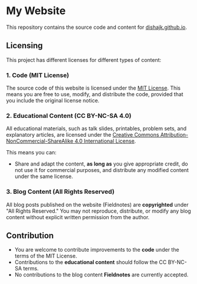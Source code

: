 # My Website  

This repository contains the source code and content for [dishajk.github.io](https://dishajk.github.io).  

## Licensing  

This project has different licenses for different types of content:  

### 1. Code (MIT License)  
The source code of this website is licensed under the [MIT License](LICENSE). This means you are free to use, modify, and distribute the code, provided that you include the original license notice.  

### 2. Educational Content (CC BY-NC-SA 4.0)  
All educational materials, such as talk slides, printables, problem sets, and explanatory articles, are licensed under the [Creative Commons Attribution-NonCommercial-ShareAlike 4.0 International License](https://creativecommons.org/licenses/by-nc-sa/4.0/).  

This means you can:  
- Share and adapt the content, **as long as** you give appropriate credit, do not use it for commercial purposes, and distribute any modified content under the same license.  

### 3. Blog Content (All Rights Reserved)  
All blog posts published on the website (Fieldnotes) are **copyrighted** under "All Rights Reserved." You may not reproduce, distribute, or modify any blog content without explicit written permission from the author.  

## Contribution  
- You are welcome to contribute improvements to the **code** under the terms of the MIT License.  
- Contributions to the **educational content** should follow the CC BY-NC-SA terms.  
- No contributions to the blog content **Fieldnotes** are currently accepted.
